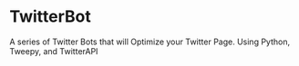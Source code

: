 # TwitterBot
A series of Twitter Bots that will Optimize your Twitter Page. Using Python, Tweepy, and TwitterAPI


